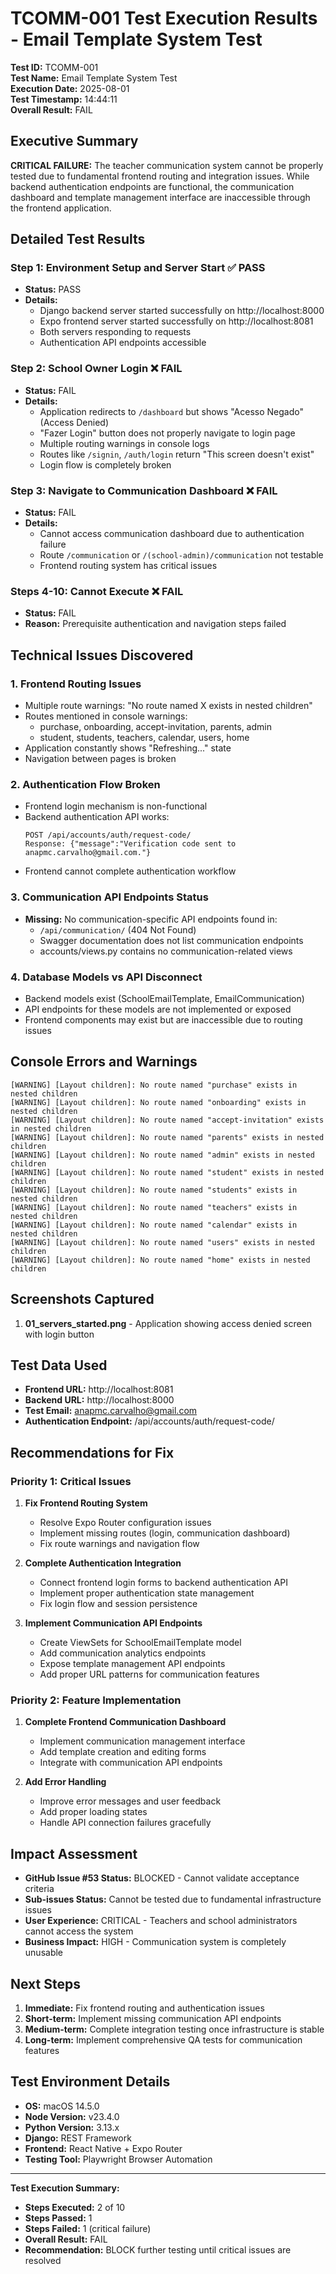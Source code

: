 # TCOMM-001 Test Execution Results - Email Template System Test
**Test ID:** TCOMM-001  
**Test Name:** Email Template System Test  
**Execution Date:** 2025-08-01  
**Test Timestamp:** 14:44:11  
**Overall Result:** FAIL  

## Executive Summary
**CRITICAL FAILURE:** The teacher communication system cannot be properly tested due to fundamental frontend routing and integration issues. While backend authentication endpoints are functional, the communication dashboard and template management interface are inaccessible through the frontend application.

## Detailed Test Results

### Step 1: Environment Setup and Server Start ✅ PASS
- **Status:** PASS
- **Details:** 
  - Django backend server started successfully on http://localhost:8000
  - Expo frontend server started successfully on http://localhost:8081
  - Both servers responding to requests
  - Authentication API endpoints accessible

### Step 2: School Owner Login ❌ FAIL
- **Status:** FAIL
- **Details:**
  - Application redirects to `/dashboard` but shows "Acesso Negado" (Access Denied)
  - "Fazer Login" button does not properly navigate to login page
  - Multiple routing warnings in console logs
  - Routes like `/signin`, `/auth/login` return "This screen doesn't exist"
  - Login flow is completely broken

### Step 3: Navigate to Communication Dashboard ❌ FAIL
- **Status:** FAIL
- **Details:**
  - Cannot access communication dashboard due to authentication failure
  - Route `/communication` or `/(school-admin)/communication` not testable
  - Frontend routing system has critical issues

### Steps 4-10: Cannot Execute ❌ FAIL
- **Status:** FAIL
- **Reason:** Prerequisite authentication and navigation steps failed

## Technical Issues Discovered

### 1. Frontend Routing Issues
- Multiple route warnings: "No route named X exists in nested children"
- Routes mentioned in console warnings:
  - purchase, onboarding, accept-invitation, parents, admin
  - student, students, teachers, calendar, users, home
- Application constantly shows "Refreshing..." state
- Navigation between pages is broken

### 2. Authentication Flow Broken
- Frontend login mechanism is non-functional
- Backend authentication API works: 
  ```
  POST /api/accounts/auth/request-code/
  Response: {"message":"Verification code sent to anapmc.carvalho@gmail.com."}
  ```
- Frontend cannot complete authentication workflow

### 3. Communication API Endpoints Status
- **Missing:** No communication-specific API endpoints found in:
  - `/api/communication/` (404 Not Found)
  - Swagger documentation does not list communication endpoints
  - accounts/views.py contains no communication-related views

### 4. Database Models vs API Disconnect
- Backend models exist (SchoolEmailTemplate, EmailCommunication)
- API endpoints for these models are not implemented or exposed
- Frontend components may exist but are inaccessible due to routing issues

## Console Errors and Warnings
```
[WARNING] [Layout children]: No route named "purchase" exists in nested children
[WARNING] [Layout children]: No route named "onboarding" exists in nested children
[WARNING] [Layout children]: No route named "accept-invitation" exists in nested children
[WARNING] [Layout children]: No route named "parents" exists in nested children
[WARNING] [Layout children]: No route named "admin" exists in nested children
[WARNING] [Layout children]: No route named "student" exists in nested children
[WARNING] [Layout children]: No route named "students" exists in nested children
[WARNING] [Layout children]: No route named "teachers" exists in nested children
[WARNING] [Layout children]: No route named "calendar" exists in nested children
[WARNING] [Layout children]: No route named "users" exists in nested children
[WARNING] [Layout children]: No route named "home" exists in nested children
```

## Screenshots Captured
1. **01_servers_started.png** - Application showing access denied screen with login button

## Test Data Used
- **Frontend URL:** http://localhost:8081
- **Backend URL:** http://localhost:8000
- **Test Email:** anapmc.carvalho@gmail.com
- **Authentication Endpoint:** /api/accounts/auth/request-code/

## Recommendations for Fix

### Priority 1: Critical Issues
1. **Fix Frontend Routing System**
   - Resolve Expo Router configuration issues
   - Implement missing routes (login, communication dashboard)
   - Fix route warnings and navigation flow

2. **Complete Authentication Integration**
   - Connect frontend login forms to backend authentication API
   - Implement proper authentication state management
   - Fix login flow and session persistence

3. **Implement Communication API Endpoints**
   - Create ViewSets for SchoolEmailTemplate model
   - Add communication analytics endpoints
   - Expose template management API endpoints
   - Add proper URL patterns for communication features

### Priority 2: Feature Implementation
1. **Complete Frontend Communication Dashboard**
   - Implement communication management interface
   - Add template creation and editing forms
   - Integrate with communication API endpoints

2. **Add Error Handling**
   - Improve error messages and user feedback
   - Add proper loading states
   - Handle API connection failures gracefully

## Impact Assessment
- **GitHub Issue #53 Status:** BLOCKED - Cannot validate acceptance criteria
- **Sub-issues Status:** Cannot be tested due to fundamental infrastructure issues
- **User Experience:** CRITICAL - Teachers and school administrators cannot access the system
- **Business Impact:** HIGH - Communication system is completely unusable

## Next Steps
1. **Immediate:** Fix frontend routing and authentication issues
2. **Short-term:** Implement missing communication API endpoints  
3. **Medium-term:** Complete integration testing once infrastructure is stable
4. **Long-term:** Implement comprehensive QA tests for communication features

## Test Environment Details
- **OS:** macOS 14.5.0
- **Node Version:** v23.4.0  
- **Python Version:** 3.13.x
- **Django:** REST Framework
- **Frontend:** React Native + Expo Router
- **Testing Tool:** Playwright Browser Automation

---
**Test Execution Summary:**  
- **Steps Executed:** 2 of 10
- **Steps Passed:** 1
- **Steps Failed:** 1 (critical failure)
- **Overall Result:** FAIL
- **Recommendation:** BLOCK further testing until critical issues are resolved